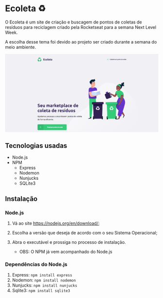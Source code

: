 # Ecoleta ♻

O Ecoleta é um site de criação e buscagem de pontos de coletas de resíduos para reciclagem criado pela Rocketseat para a semana Next Level Week.

A escolha desse tema foi devido ao projeto ser criado durante a semana do meio ambiente.

![landing-page](public/assets/README.png)

## Tecnologias usadas

- Node.js
- NPM
  - Express
  - Nodemon
  - Nunjucks
  - SQLite3

## Instalação

### Node.js

1. Vá ao site <https://nodejs.org/en/download/>;

2. Escolha a versão que deseja de acordo com o seu Sistema Operacional;

3. Abra o executável e prossiga no processo de instalação.

   - OBS: O NPM já vem acompanhado do Node.js

### Dependências do Node.js

1. Express: `npm install express`
2. Nodemon: `npm install nodemon`
3. Nunjucks: `npm install nunjucks`
4. Sqlite3: `npm install sqlite3`
